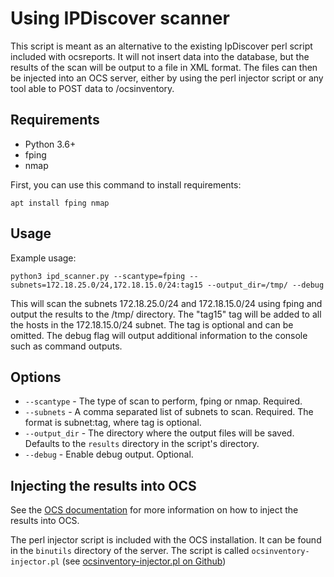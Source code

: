 # Using IPDiscover scanner

This script is meant as an alternative to the existing IpDiscover perl script included with ocsreports. It will not insert data into the database, but the results of the scan will be output to a file in XML format. The files can then be injected into an OCS server, either by using the perl injector script or any tool able to POST data to /ocsinventory.

## Requirements
- Python 3.6+
- fping
- nmap

First, you can use this command to install requirements:
```shell
apt install fping nmap
```

## Usage

Example usage:
```shell
python3 ipd_scanner.py --scantype=fping --subnets=172.18.25.0/24,172.18.15.0/24:tag15 --output_dir=/tmp/ --debug
```

This will scan the subnets 172.18.25.0/24 and 172.18.15.0/24 using fping and output the results to the /tmp/ directory. The "tag15" tag will be added to all the hosts in the 172.18.15.0/24 subnet. The tag is optional and can be omitted. The debug flag will output additional information to the console such as command outputs.

## Options
- `--scantype` - The type of scan to perform, fping or nmap. Required.
- `--subnets` - A comma separated list of subnets to scan. Required. The format is subnet:tag, where tag is optional.
- `--output_dir` - The directory where the output files will be saved. Defaults to the `results` directory in the script's directory.
- `--debug` - Enable debug output. Optional.

## Injecting the results into OCS

See the [OCS documentation](https://wiki.ocsinventory-ng.org/08.Multi-site-network-architecture/Synchronisation-between-OCS-server-master-slaves/#synchronsation-of-one-inventory) for more information on how to inject the results into OCS.

The perl injector script is included with the OCS installation. It can be found in the `binutils` directory of the server. The script is called `ocsinventory-injector.pl` (see [ocsinventory-injector.pl on Github](https://github.com/OCSInventory-NG/OCSInventory-Server/blob/master/binutils/ocsinventory-injector.pl))